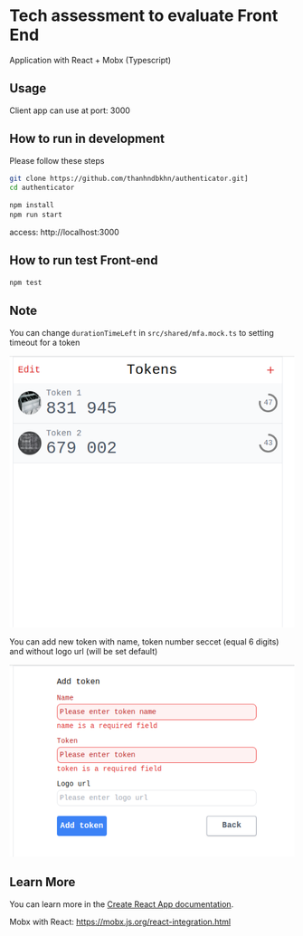 # Tech assessment to evaluate Front End
Application with React + Mobx (Typescript)
## Usage

Client app can use at port: 3000
## How to run in development
Please follow these steps
```bash
git clone https://github.com/thanhndbkhn/authenticator.git]
cd authenticator
```
```bash
npm install
npm run start
```
access: http://localhost:3000

## How to run test Front-end
```bash
npm test
```

## Note
You can change ```durationTimeLeft``` in ```src/shared/mfa.mock.ts``` to setting timeout for a token

![Alt text](src/shared/image/list-mfa.png)

You can add new token with name, token number seccet (equal 6 digits) and without logo url (will be set default)

![Alt text](src/shared/image/add-mfa.png)

## Learn More
You can learn more in the [Create React App documentation](https://facebook.github.io/create-react-app/docs/getting-started).

Mobx with React: https://mobx.js.org/react-integration.html 

